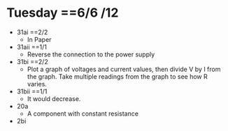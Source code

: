 # Tuesday ==6/6 /12
- 31ai ==2/2
	- In Paper
- 31aii ==1/1
	- Reverse the connection to the power supply
- 31bi ==2/2
	- Plot a graph of voltages and current values, then divide V by I from the graph. Take multiple readings from the graph to see how R varies.
- 31bii ==1/1
	- It would decrease.
- 20a
	- A component with constant resistance
- 2bi